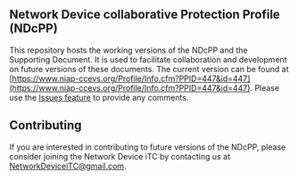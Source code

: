 ## Network Device collaborative Protection Profile (NDcPP)
This repository hosts the working versions of the NDcPP and the Supporting Document. It is used to facilitate collaboration and development on future versions of these documents. The current version can be found at [https://www.niap-ccevs.org/Profile/Info.cfm?PPID=447&id=447](https://www.niap-ccevs.org/Profile/Info.cfm?PPID=447&id=447). Please use the [Issues feature](https://github.com/ND-iTC/Documents/issues/) to provide any comments.


## Contributing
If you are interested in contributing to future versions of the NDcPP, please consider joining the Network Device iTC by contacting us at NetworkDeviceiTC@gmail.com.
 
